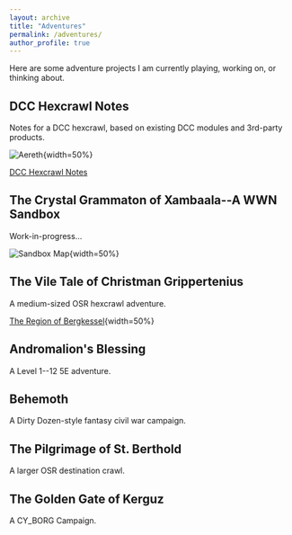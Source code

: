 ```yaml
---
layout: archive
title: "Adventures"
permalink: /adventures/
author_profile: true
---
```


Here are some adventure projects I am currently playing, working on, or thinking about.


## DCC Hexcrawl Notes
Notes for a DCC hexcrawl, based on existing DCC modules and 3rd-party products.

![Aereth](http://theophrastus-b0mbastus.github.io/images/aereth_hex_names_numbers.webp){width=50%}

[DCC Hexcrawl Notes](https://theophrastus-b0mbastus.github.io/dcc-hexcrawl/)

## The Crystal Grammaton of Xambaala--A WWN Sandbox

Work-in-progress...

![Sandbox Map](http://theophrastus-b0mbastus.github.io/images/wwn_map.png){width=50%}


## The Vile Tale of Christman Grippertenius
A medium-sized OSR hexcrawl adventure.

[The Region of Bergkessel](http://theophrastus-b0mbastus.github.io/images/bergkessel_hex_alt_pcs.png){width=50%}





## Andromalion's Blessing

A Level 1--12 5E adventure.

## Behemoth
A Dirty Dozen-style fantasy civil war campaign.

## The Pilgrimage of St. Berthold
A larger OSR destination crawl.

## The Golden Gate of Kerguz
A CY_BORG Campaign.
